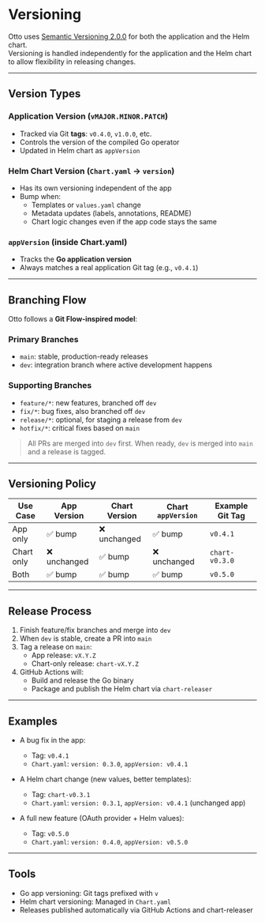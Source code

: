# Versioning

Otto uses [Semantic Versioning 2.0.0](https://semver.org/) for both the application and the Helm chart.  
Versioning is handled independently for the application and the Helm chart to allow flexibility in releasing changes.

---

## Version Types

### Application Version (`vMAJOR.MINOR.PATCH`)
- Tracked via Git **tags**: `v0.4.0`, `v1.0.0`, etc.
- Controls the version of the compiled Go operator
- Updated in Helm chart as `appVersion`

### Helm Chart Version (`Chart.yaml` → `version`)
- Has its own versioning independent of the app
- Bump when:
  - Templates or `values.yaml` change
  - Metadata updates (labels, annotations, README)
  - Chart logic changes even if the app code stays the same

### `appVersion` (inside Chart.yaml)
- Tracks the **Go application version**
- Always matches a real application Git tag (e.g., `v0.4.1`)

---

## Branching Flow

Otto follows a **Git Flow-inspired model**:

### Primary Branches
- `main`: stable, production-ready releases
- `dev`: integration branch where active development happens

### Supporting Branches
- `feature/*`: new features, branched off `dev`
- `fix/*`: bug fixes, also branched off `dev`
- `release/*`: optional, for staging a release from `dev`
- `hotfix/*`: critical fixes based on `main`

> All PRs are merged into `dev` first. When ready, `dev` is merged into `main` and a release is tagged.

---

## Versioning Policy

| Use Case | App Version | Chart Version | Chart `appVersion` | Example Git Tag |
|----------|-------------|----------------|--------------------|------------------|
| App only | ✅ bump      | ❌ unchanged    | ✅ bump            | `v0.4.1`         |
| Chart only | ❌ unchanged | ✅ bump        | ❌ unchanged        | `chart-v0.3.0`   |
| Both     | ✅ bump      | ✅ bump         | ✅ bump            | `v0.5.0`         |

---

## Release Process

1. Finish feature/fix branches and merge into `dev`
2. When `dev` is stable, create a PR into `main`
3. Tag a release on `main`:
   - App release: `vX.Y.Z`
   - Chart-only release: `chart-vX.Y.Z`
4. GitHub Actions will:
   - Build and release the Go binary
   - Package and publish the Helm chart via `chart-releaser`

---

## Examples

- A bug fix in the app:
  - Tag: `v0.4.1`
  - `Chart.yaml`: `version: 0.3.0`, `appVersion: v0.4.1`

- A Helm chart change (new values, better templates):
  - Tag: `chart-v0.3.1`
  - `Chart.yaml`: `version: 0.3.1`, `appVersion: v0.4.1` (unchanged app)

- A full new feature (OAuth provider + Helm values):
  - Tag: `v0.5.0`
  - `Chart.yaml`: `version: 0.4.0`, `appVersion: v0.5.0`

---

## Tools

- Go app versioning: Git tags prefixed with `v`
- Helm chart versioning: Managed in `Chart.yaml`
- Releases published automatically via GitHub Actions and chart-releaser

